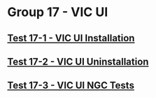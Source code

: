 Group 17 - VIC UI
=======

[Test 17-1 - VIC UI Installation](17-1-VIC-UI-Installer.md)
-
[Test 17-2 - VIC UI Uninstallation](17-2-VIC-UI-Uninstaller.md)
-
[Test 17-3 - VIC UI NGC Tests](17-3-VIC-UI-NGC-tests.md)
-

